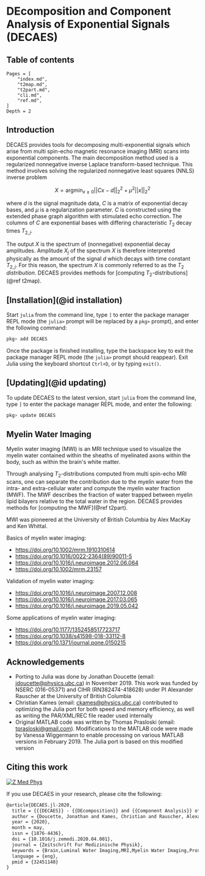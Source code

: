 # DEcomposition and Component Analysis of Exponential Signals (DECAES)

## Table of contents

```@contents
Pages = [
    "index.md",
    "t2map.md",
    "t2part.md",
    "cli.md",
    "ref.md",
]
Depth = 2
```

## Introduction

DECAES provides tools for decomposing multi-exponential signals which arise from multi spin-echo magnetic resonance imaging (MRI) scans into exponential components.
The main decomposition method used is a regularized nonnegative inverse Laplace transform-based technique.
This method involves solving the regularized nonnegative least squares (NNLS) inverse problem

```math
X = \mathrm{argmin}_{x \ge 0} ||Cx - d||_2^2 + \mu^2 ||x||_2^2
```

where $d$ is the signal magnitude data, $C$ is a matrix of exponential decay bases, and $\mu$ is a regularization parameter.
$C$ is constructed using the extended phase graph algorithm with stimulated echo correction.
The columns of $C$ are exponential bases with differing characteristic $T_2$ decay times $T_{2,j}$.

The output $X$ is the spectrum of (nonnegative) exponential decay amplitudes.
Amplitude $X_j$ of the spectrum $X$ is therefore interpreted physically as the amount of the signal $d$ which decays with time constant $T_{2,j}$.
For this reason, the spectrum $X$ is commonly referred to as the $T_2$ *distribution*.
DECAES provides methods for [computing $T_2$-distributions](@ref t2map).

## [Installation](@id installation)

Start `julia` from the command line, type `]` to enter the package manager REPL mode (the `julia>` prompt will be replaced by a `pkg>` prompt), and enter the following command:

```julia
pkg> add DECAES
```

Once the package is finished installing, type the backspace key to exit the package manager REPL mode (the `julia>` prompt should reappear).
Exit Julia using the keyboard shortcut `Ctrl+D`, or by typing `exit()`.

## [Updating](@id updating)

To update DECAES to the latest version, start `julia` from the command line, type `]` to enter the package manager REPL mode, and enter the following:

```julia
pkg> update DECAES
```

## Myelin Water Imaging

Myelin water imaging (MWI) is an MRI technique used to visualize the myelin water contained within the sheaths of myelinated axons within the body, such as within the brain's white matter.

Through analysing $T_2$-distributions computed from multi spin-echo MRI scans, one can separate the contribution due to the myelin water from the intra- and extra-cellular water and compute the myelin water fraction (MWF).
The MWF describes the fraction of water trapped between myelin lipid bilayers relative to the total water in the region.
DECAES provides methods for [computing the MWF](@ref t2part).

MWI was pioneered at the University of British Columbia by Alex MacKay and Ken Whittal.

Basics of myelin water imaging:
* <https://doi.org/10.1002/mrm.1910310614>
* <https://doi.org/10.1016/0022-2364(89)90011-5>
* <https://doi.org/10.1016/j.neuroimage.2012.06.064>
* <https://doi.org/10.1002/mrm.23157>

Validation of myelin water imaging:
* <https://doi.org/10.1016/j.neuroimage.2007.12.008>
* <https://doi.org/10.1016/j.neuroimage.2017.03.065>
* <https://doi.org/10.1016/j.neuroimage.2019.05.042>

Some applications of myelin water imaging:
* <https://doi.org/10.1177/1352458517723717>
* <https://doi.org/10.1038/s41598-018-33112-8>
* <https://doi.org/10.1371/journal.pone.0150215>

## Acknowledgements

* Porting to Julia was done by Jonathan Doucette (email: jdoucette@physics.ubc.ca) in November 2019. This work was funded by NSERC (016-05371) and CIHR (RN382474-418628) under PI Alexander Rauscher at the University of British Columbia
* Christian Kames (email: ckames@physics.ubc.ca) contributed to optimizing the Julia port for both speed and memory efficiency, as well as writing the PAR/XML/REC file reader used internally
* Original MATLAB code was written by Thomas Prasloski (email: tprasloski@gmail.com). Modifications to the MATLAB code were made by Vanessa Wiggermann to enable processing on various MATLAB versions in February 2019. The Julia port is based on this modified version

## Citing this work

[![Z Med Phys](https://cdn.ncbi.nlm.nih.gov/corehtml/query/egifs/https:--linkinghub.elsevier.com-ihub-images-PubMedLink.gif)](https://doi.org/10.1016/j.zemedi.2020.04.001)

If you use DECAES in your research, please cite the following:

```tex
@article{DECAES.jl-2020,
  title = {{{DECAES}} - {{DEcomposition}} and {{Component Analysis}} of {{Exponential Signals}}},
  author = {Doucette, Jonathan and Kames, Christian and Rauscher, Alexander},
  year = {2020},
  month = may,
  issn = {1876-4436},
  doi = {10.1016/j.zemedi.2020.04.001},
  journal = {Zeitschrift Fur Medizinische Physik},
  keywords = {Brain,Luminal Water Imaging,MRI,Myelin Water Imaging,Prostate},
  language = {eng},
  pmid = {32451148}
}
```
